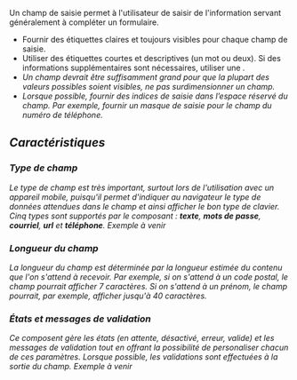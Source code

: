 Un champ de saisie permet à l'utilisateur de saisir de l'information servant généralement à compléter un formulaire.

<modul-do>
    <ul>
        <li>Fournir des étiquettes claires et toujours visibles pour chaque champ de saisie.</li>
        <li>Utiliser des étiquettes courtes et descriptives (un mot ou deux). Si des informations supplémentaires sont nécessaires, utiliser une <em><modul-go name="m-tooltip"></modul-go><e/m>.</li>
        <li>Un champ devrait être suffisamment grand pour que la plupart des valeurs possibles soient visibles, ne pas surdimensionner un champ.</li>
        <li>Lorsque possible, fournir des indices de saisie dans l’espace réservé du champ. Par exemple, fournir un masque de saisie pour le champ du numéro de téléphone.</li>
    </ul>
</modul-do>

## Caractéristiques

### Type de champ
Le type de champ est très important, surtout lors de l'utilisation avec un appareil mobile, puisqu'il permet d'indiquer au navigateur le type de données attendues dans le champ et ainsi afficher le bon type de clavier. Cinq types sont supportés par le composant&nbsp;: **texte**, **mots de passe**, **courriel**, **url** et **téléphone**.
<m-message class="m-u--margin-top" skin="light" state="information">Exemple à venir</m-message>

### Longueur du champ
La longueur du champ est déterminée par la longueur estimée du contenu que l'on s'attend à recevoir. Par exemple, si on s'attend à un code postal, le champ pourrait afficher 7 caractères. Si on s'attend à un prénom, le champ pourrait, par exemple, afficher jusqu'à 40 caractères.

### États et messages de validation
Ce composent gère les états (en attente, désactivé, erreur, valide) et les messages de validation tout en offrant la possibilité de personaliser chacun de ces paramètres. Lorsque possible, les validations sont effectuées à la sortie du champ.
<m-message class="m-u--margin-top" skin="light" state="information">Exemple à venir</m-message>
